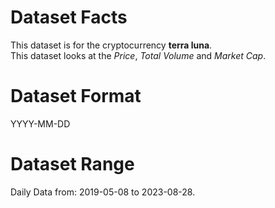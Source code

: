 # Dataset Facts    

This dataset is for the cryptocurrency **terra luna**.    
This dataset looks at the _Price_, _Total Volume_ and _Market Cap_.   

# Dataset Format  

YYYY-MM-DD    

# Dataset Range    

Daily Data from: 2019-05-08 to 2023-08-28.    
 
 